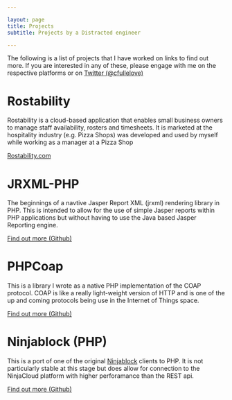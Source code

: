 ```yaml
---

layout: page
title: Projects
subtitle: Projects by a Distracted engineer

---
```


The following is a list of projects that I have worked on links to find out more. If you are interested in any of these, please engage with me on the respective platforms or on [Twitter (@cfullelove)](http://twitter.com/cfullelove)

# Rostability

Rostability is a cloud-based application that enables small business owners to manage staff availability, rosters and timesheets. It is marketed at the hospitality industry (e.g. Pizza Shops) was developed and used by myself while working as a manager at a Pizza Shop

[Rostability.com](http://rostability.com)

# JRXML-PHP

The beginnings of a navtive Jasper Report XML (jrxml) rendering library in PHP. This is intended to allow for the use of simple Jasper reports within PHP applications but without having to use the Java based Jasper Reporting engine.

[Find out more (Github)](https://github.com/cfullelove/jrxml-php)

# PHPCoap

This is a library I wrote as a native PHP implementation of the COAP protocol. COAP is like a really light-weight version of HTTP and is one of the up and coming protocols being use in the Internet of Things space.

[Find out more (Github)](https://github.com/cfullelove/PhpCoap)

# Ninjablock (PHP)

This is a port of one of the original [Ninjablock](http://ninjablock.com) clients to PHP. It is not particularly stable at this stage but does allow for connection to the NinjaCloud platform with higher perforamance than the REST api.

[Find out more (Github)](https://github.com/cfullelove/NinjaBlock)
